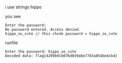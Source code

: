 i use strings hippo 

you see
```
Enter the password: 
No password entered. Access denied.
hippo_so_cute // this chcek password = hippo_so_cute
```

runfile
```
Enter the password: hippo_so_cute
Decoded data: flag{4209b9cb076d039e8e7783a054be4cb4}
```
